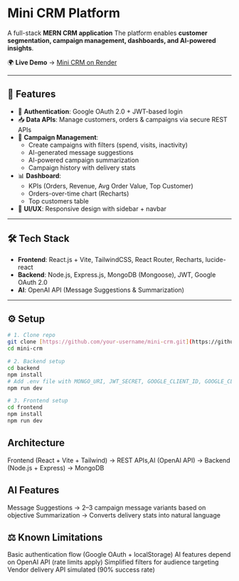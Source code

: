 # Mini CRM Platform

A full-stack **MERN CRM application** 
The platform enables **customer segmentation, campaign management, dashboards, and AI-powered insights**.

🌍 **Live Demo** → [Mini CRM on Render](https://crm-frontend-yxq8.onrender.com)

---

## 🚀 Features

-   🔐 **Authentication**: Google OAuth 2.0 + JWT-based login
-   📥 **Data APIs**: Manage customers, orders & campaigns via secure REST APIs
-   🎯 **Campaign Management**:
    -   Create campaigns with filters (spend, visits, inactivity)
    -   AI-generated message suggestions
    -   AI-powered campaign summarization
    -   Campaign history with delivery stats
-   📊 **Dashboard**:
    -   KPIs (Orders, Revenue, Avg Order Value, Top Customer)
    -   Orders-over-time chart (Recharts)
    -   Top customers table
-   🎨 **UI/UX**: Responsive design with sidebar + navbar

---

## 🛠️ Tech Stack

-   **Frontend**: React.js + Vite, TailwindCSS, React Router, Recharts, lucide-react
-   **Backend**: Node.js, Express.js, MongoDB (Mongoose), JWT, Google OAuth 2.0
-   **AI**: OpenAI API (Message Suggestions & Summarization)

---

## ⚙️ Setup

```bash
# 1. Clone repo
git clone [https://github.com/your-username/mini-crm.git](https://github.com/your-username/mini-crm.git)
cd mini-crm

# 2. Backend setup
cd backend
npm install
# Add .env file with MONGO_URI, JWT_SECRET, GOOGLE_CLIENT_ID, GOOGLE_CLIENT_SECRET, OPENAI_API_KEY
npm run dev

# 3. Frontend setup
cd frontend
npm install
npm run dev
```
## Architecture
Frontend (React + Vite + Tailwind) → REST APIs,AI (OpenAI API) → Backend (Node.js + Express) → MongoDB
                                            
                                               

## AI Features

Message Suggestions → 2–3 campaign message variants based on objective
Summarization → Converts delivery stats into natural language

## ⚖️ Known Limitations

Basic authentication flow (Google OAuth + localStorage)
AI features depend on OpenAI API (rate limits apply)
Simplified filters for audience targeting
Vendor delivery API simulated (90% success rate)

